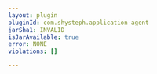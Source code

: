```yaml
---
layout: plugin
pluginId: com.shysteph.application-agent
jarSha1: INVALID
isJarAvailable: true
error: NONE
violations: []

---
```


